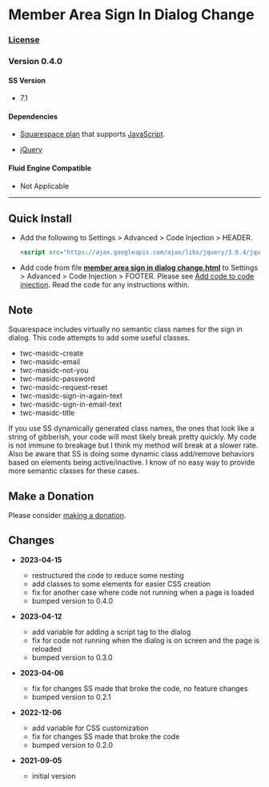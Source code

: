 # Member Area Sign In Dialog Change

### [License][1]
    
### Version 0.4.0

#### SS Version

  * 7.1

#### Dependencies

  * [Squarespace plan][2] that supports [JavaScript][3].
  
  * [jQuery][4]

#### Fluid Engine Compatible

  * Not Applicable

---

## Quick Install

* Add the following to Settings > Advanced > Code Injection > HEADER.
  
  ```html
  <script src="https://ajax.googleapis.com/ajax/libs/jquery/3.6.4/jquery.min.js"></script>
  ```
  
* Add code from file **[member area sign in dialog change.html][5]** to
  Settings > Advanced > Code Injection > FOOTER. Please see [Add code to code
  injection][6]. Read the code for any instructions within.

## Note

Squarespace includes virtually no semantic class names for the sign in dialog.
This code attempts to add some useful classes.

  * twc-masidc-create
  * twc-masidc-email
  * twc-masidc-not-you
  * twc-masidc-password
  * twc-masidc-request-reset
  * twc-masidc-sign-in-again-text
  * twc-masidc-sign-in-email-text
  * twc-masidc-title

If you use SS dynamically generated class names, the ones that look like a
string of gibberish, your code will most likely break pretty quickly. My code is
not immune to breakage but I think my method will break at a slower rate. Also
be aware that SS is doing some dynamic class add/remove behaviors based on
elements being active/inactive. I know of no easy way to provide more semantic
classes for these cases.

## Make a Donation

Please consider [making a donation][7].

## Changes

* **2023-04-15**

  * restructured the code to reduce some nesting
  * add classes to some elements for easier CSS creation
  * fix for another case where code not running when a page is loaded
  * bumped version to 0.4.0

* **2023-04-12**

  * add variable for adding a script tag to the dialog
  * fix for code not running when the dialog is on screen and the page is
    reloaded
  * bumped version to 0.3.0

* **2023-04-06**

  * fix for changes SS made that broke the code, no feature changes
  * bumped version to 0.2.1

* **2022-12-06**

  * add variable for CSS customization
  * fix for changes SS made that broke the code
  * bumped version to 0.2.0

* **2021-09-05**

  * initial version

[1]: https://github.com/tomsWebConsulting/twcsl/blob/main/LICENSE.txt#L1
[2]: https://www.squarespace.com/pricing
[3]: https://en.wikipedia.org/wiki/JavaScript
[4]: https://jquery.com/
[5]: member%20area%20sign%20in%20dialog%20change.html#L1
[6]: https://support.squarespace.com/hc/en-us/articles/205815908-Using-code-injection#toc-add-code-to-code-injection
[7]: https://github.com/tomsWebConsulting/twcsl#make-a-donation
